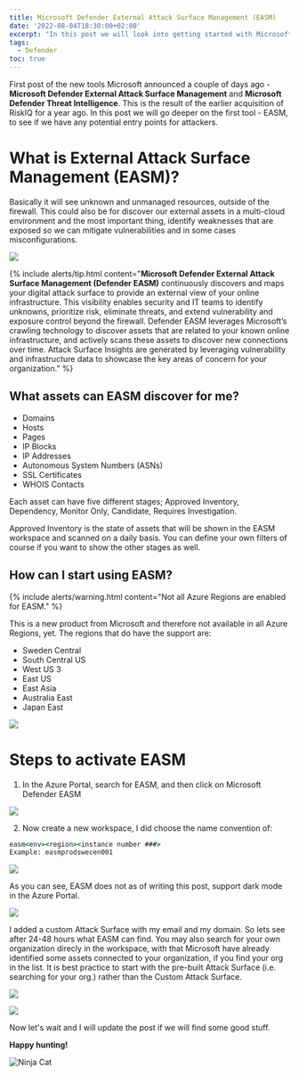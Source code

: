 ```yaml
---
title: Microsoft Defender External Attack Surface Management (EASM)
date: '2022-08-04T18:30:00+02:00'
excerpt: "In this post we will look into getting started with Microsoft Defender External Attack Surface Management (EASM)"
tags: 
  - Defender
toc: true
---
```


First post of the new tools Microsoft announced a couple of days ago - **Microsoft Defender External Attack Surface Management** and **Microsoft Defender Threat Intelligence**. This is the result of the earlier acquisition of RiskIQ for a year ago.
In this post we will go deeper on the first tool - EASM, to see if we have any potential entry points for attackers.

# What is External Attack Surface Management (EASM)?
Basically it will see unknown and unmanaged resources, outside of the firewall. This could also be for discover our external assets in a multi-cloud environment and the most important thing, identify weaknesses that are exposed so we can mitigate vulnerabilities and in some cases misconfigurations. 

![](/assets/EASM.svg)

{% include alerts/tip.html content="**Microsoft Defender External Attack Surface Management (Defender EASM)** continuously discovers and maps your digital attack surface to provide an external view of your online infrastructure. This visibility enables security and IT teams to identify unknowns, prioritize risk, eliminate threats, and extend vulnerability and exposure control beyond the firewall. Defender EASM leverages Microsoft’s crawling technology to discover assets that are related to your known online infrastructure, and actively scans these assets to discover new connections over time. Attack Surface Insights are generated by leveraging vulnerability and infrastructure data to showcase the key areas of concern for your organization." %}

## What assets can EASM discover for me?

* Domains
* Hosts
* Pages
* IP Blocks
* IP Addresses
* Autonomous System Numbers (ASNs)
* SSL Certificates
* WHOIS Contacts

Each asset can have five different stages; Approved Inventory, Dependency, Monitor Only, Candidate, Requires Investigation. 

Approved Inventory is the state of assets that will be shown in the EASM workspace and scanned on a daily basis. You can define your own filters of course if you want to show the other stages as well. 

## How can I start using EASM?

{% include alerts/warning.html content="Not all Azure Regions are enabled for EASM." %}

This is a new product from Microsoft and therefore not available in all Azure Regions, yet. The regions that do have the support are:
* Sweden Central
* South Central US
* West US 3
* East US
* East Asia
* Australia East
* Japan East

![](/assets/EASM_regions.jpg)

# Steps to activate EASM
1. In the Azure Portal, search for EASM, and then click on Microsoft Defender EASM

![](/assets/EASM_Create1.jpg)

2. Now create a new workspace, I did choose the name convention of:

```cmd
easm<env><region><instance number ###>
Example: easmprodswecen001
```

![](/assets/EASM_Create2.jpg)

As you can see, EASM does not as of writing this post, support dark mode in the Azure Portal.

![](/assets/EASM_Menu1.jpg)

I added a custom Attack Surface with my email and my domain. So lets see after 24-48 hours what EASM can find. You may also search for your own organization direcly in the workspace, with that Microsoft have already identified some assets connected to your organization, if you find your org in the list. It is best practice to start with the pre-built Attack Surface (i.e. searching for your org.) rather than the Custom Attack Surface.

![](/assets/EASM_Menu2.jpg)

![](/assets/EASM_Menu3.jpg)

Now let's wait and I will update the post if we will find some good stuff. 

**Happy hunting!**

![Ninja Cat](/assets/ninja-cat.png)